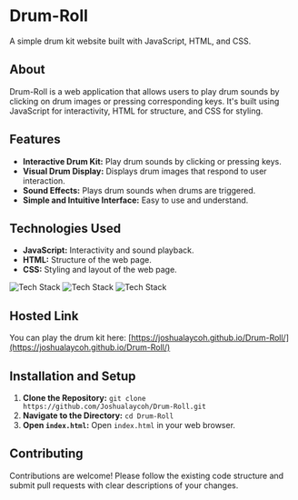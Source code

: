 # Drum-Roll

A simple drum kit website built with JavaScript, HTML, and CSS.

## About

Drum-Roll is a web application that allows users to play drum sounds by clicking on drum images or pressing corresponding keys. It's built using JavaScript for interactivity, HTML for structure, and CSS for styling.

## Features

-   **Interactive Drum Kit:** Play drum sounds by clicking or pressing keys.
-   **Visual Drum Display:** Displays drum images that respond to user interaction.
-   **Sound Effects:** Plays drum sounds when drums are triggered.
-   **Simple and Intuitive Interface:** Easy to use and understand.

## Technologies Used

-   **JavaScript:** Interactivity and sound playback.
-   **HTML:** Structure of the web page.
-   **CSS:** Styling and layout of the web page.

![Tech Stack](https://img.shields.io/badge/JavaScript-F7DF1E?style=for-the-badge&logo=javascript&logoColor=black)
![Tech Stack](https://img.shields.io/badge/HTML-E34F26?style=for-the-badge&logo=html5&logoColor=white)
![Tech Stack](https://img.shields.io/badge/CSS-1572B6?style=for-the-badge&logo=css3&logoColor=white)

## Hosted Link

You can play the drum kit here: [https://joshualaycoh.github.io/Drum-Roll/](https://joshualaycoh.github.io/Drum-Roll/)

## Installation and Setup

1.  **Clone the Repository:** `git clone https://github.com/Joshualaycoh/Drum-Roll.git`
2.  **Navigate to the Directory:** `cd Drum-Roll`
3.  **Open `index.html`:** Open `index.html` in your web browser.

## Contributing

Contributions are welcome! Please follow the existing code structure and submit pull requests with clear descriptions of your changes.
